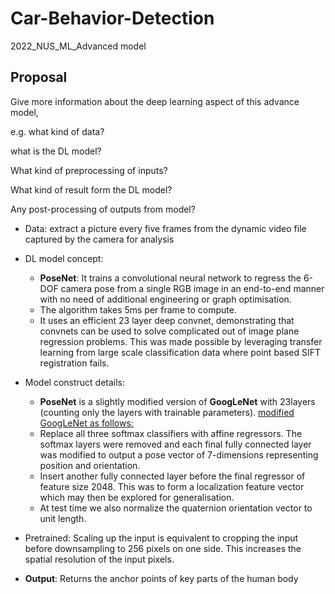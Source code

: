 # Car-Behavior-Detection
2022_NUS_ML_Advanced model

## Proposal

Give more information about the deep learning aspect of this advance model, 

e.g. what kind of data? 

what is the DL model? 

What kind of preprocessing of inputs? 

What kind of result form the DL model? 

Any post-processing of outputs from model?



- Data: extract a picture every five frames from the dynamic video file captured by the camera for analysis

- DL model concept:
  - **PoseNet**: It trains a convolutional neural network to regress the 6-DOF camera pose from a single RGB image in an end-to-end manner with no need of additional engineering or graph optimisation.
  - The algorithm takes 5ms per frame to compute. 
  - It uses an efficient 23 layer deep convnet, demonstrating that convnets can be used to solve complicated out of image plane regression problems. This was made possible by leveraging transfer learning from large scale classification data where point based SIFT registration fails. 
- Model construct details:
  - **PoseNet** is a slightly modified version of **GoogLeNet** with 23layers (counting only the layers with trainable parameters).
    <u>modified GoogLeNet as follows:</u>
  - Replace all three softmax classifiers with affine regressors. The softmax layers were removed and each final fully connected layer was modified to output a pose vector of 7-dimensions representing position and orientation.
  - Insert another fully connected layer before the final regressor of feature size 2048. This was to form a localization feature vector which may then be explored for generalisation.
  - At test time we also normalize the quaternion orientation vector to unit length.
- Pretrained: Scaling up the input is equivalent to cropping the input before downsampling to 256 pixels on one side. This increases the spatial resolution of the input pixels.
- **Output**: Returns the anchor points of key parts of the human body

